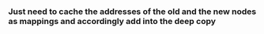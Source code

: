 ### Just need to cache the addresses of the old and the new nodes as mappings and accordingly add into the deep copy